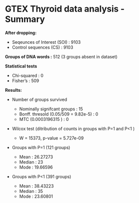 # GTEX Thyroid data analysis - Summary 

**After dropping:**

  - Seqeunces of Interest (SOI) : 9103
  - Control sequences (CS) : 9103

**Groups of DNA words :** 512 (3 groups absent in dataset)

**Statistical tests**

  - Chi-squared : 0
  - Fisher’s    : 509

**Results:**

  - Number of groups survived
      * Nominally signifcant groups : 15
      * Bonff. thresold (0.05/509 = 9.82e-5)  : 0
      * MTC (0.0003196315 ) : 0

  - Wilcox test (ditribution of counts in groups with P=1 and P<1 )
      * W = 15373, p-value = 5.727e-09

  - Groups with P=1 (121 groups)
      * Mean   : 26.27273
      * Median : 23
      * Mode   : 19.66596

  - Groups with P<1 (391 groups)
      * Mean   : 38.43223
      * Median : 35
      * Mode   : 23.60801


